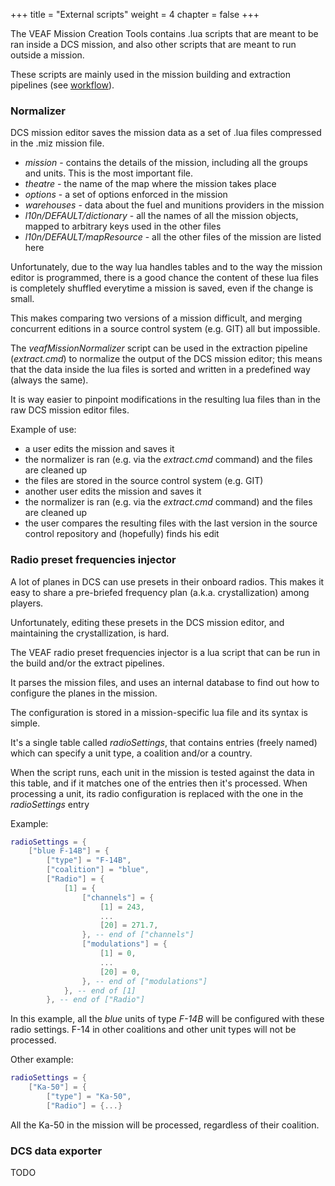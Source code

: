 +++
title = "External scripts"
weight = 4
chapter = false
+++

The VEAF Mission Creation Tools contains .lua scripts that are meant to be ran inside a DCS mission, and also other scripts that are meant to run outside a mission.

These scripts are mainly used in the mission building and extraction pipelines (see [workflow](../../#workflow)).

### Normalizer

DCS mission editor saves the mission data as a set of .lua files compressed in the .miz mission file.

* _mission_ - contains the details of the mission, including all the groups and units. This is the most important file.
* _theatre_ - the name of the map where the mission takes place
* _options_ - a set of options enforced in the mission
* _warehouses_ - data about the fuel and munitions providers in the mission
* _l10n/DEFAULT/dictionary_ - all the names of all the mission objects, mapped to arbitrary keys used in the other files
* _l10n/DEFAULT/mapResource_ - all the other files of the mission are listed here

Unfortunately, due to the way lua handles tables and to the way the mission editor is programmed, there is a good chance the content of these lua files is completely shuffled everytime a mission is saved, even if the change is small.

This makes comparing two versions of a mission difficult, and merging concurrent editions in a source control system (e.g. GIT) all but impossible.

The _veafMissionNormalizer_ script can be used in the extraction pipeline (_extract.cmd_) to normalize the output of the DCS mission editor; this means that the data inside the lua files is sorted and written in a predefined way (always the same).

It is way easier to pinpoint modifications in the resulting lua files than in the raw DCS mission editor files.

Example of use:

* a user edits the mission and saves it
* the normalizer is ran (e.g. via the _extract.cmd_ command) and the files are cleaned up
* the files are stored in the source control system (e.g. GIT)
* another user edits the mission and saves it
* the normalizer is ran (e.g. via the _extract.cmd_ command) and the files are cleaned up
* the user compares the resulting files with the last version in the source control repository and (hopefully) finds his edit

### Radio preset frequencies injector

A lot of planes in DCS can use presets in their onboard radios. This makes it easy to share a pre-briefed frequency plan (a.k.a. crystallization) among players.

Unfortunately, editing these presets in the DCS mission editor, and maintaining the crystallization, is hard.

The VEAF radio preset frequencies injector is a lua script that can be run in the build and/or the extract pipelines.

It parses the mission files, and uses an internal database to find out how to configure the planes in the mission.

The configuration is stored in a mission-specific lua file and its syntax is simple.

It's a single table called _radioSettings_, that contains entries (freely named) which can specify a unit type, a coalition and/or a country.

When the script runs, each unit in the mission is tested against the data in this table, and if it matches one of the entries then it's processed. When processing a unit, its radio configuration is replaced with the one in the _radioSettings_ entry

Example:

```lua
radioSettings = {
    ["blue F-14B"] = {
        ["type"] = "F-14B",
        ["coalition"] = "blue",
        ["Radio"] = {
            [1] = {
                ["channels"] = {
                    [1] = 243,
                    ...
                    [20] = 271.7,
                }, -- end of ["channels"]
                ["modulations"] = {
                    [1] = 0,
                    ...
                    [20] = 0,
                }, -- end of ["modulations"]
            }, -- end of [1]
        }, -- end of ["Radio"]
```

In this example, all the _blue_ units of type _F-14B_ will be configured with these radio settings. F-14 in other coalitions and other unit types will not be processed.

Other example:

```lua
radioSettings = {
    ["Ka-50"] = {
        ["type"] = "Ka-50",
        ["Radio"] = {...}
```

All the Ka-50 in the mission will be processed, regardless of their coalition.

### DCS data exporter

TODO
